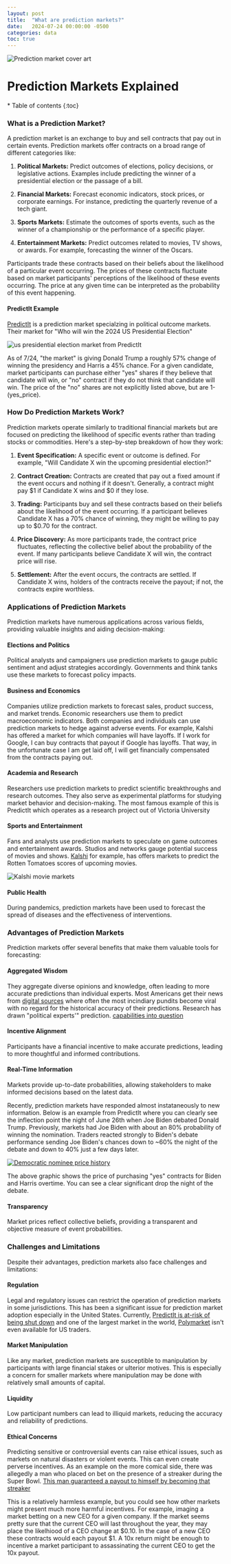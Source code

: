 ```yaml
---
layout: post
title:  "What are prediction markets?"
date:   2024-07-24 00:00:00 -0500
categories: data
toc: true
---
```


![Prediction market cover art](/assets/what_are_prediction_markets/cover_art.png)
<h1> Prediction Markets Explained </h1>
* Table of contents
{:toc}

### What is a Prediction Market?

A prediction market is an exchange to buy and sell contracts that pay out in certain 
events. Prediction markets offer contracts on a broad range of different categories like:

1. **Political Markets:** Predict outcomes of elections, policy decisions, or legislative actions. Examples include predicting the winner of a presidential election or the passage of a bill.

2. **Financial Markets:** Forecast economic indicators, stock prices, or corporate earnings. For instance, predicting the quarterly revenue of a tech giant.

3. **Sports Markets:** Estimate the outcomes of sports events, such as the winner of a championship or the performance of a specific player.

4. **Entertainment Markets:** Predict outcomes related to movies, TV shows, or awards. For example, forecasting the winner of the Oscars.


Participants trade these contracts based on their beliefs about the 
likelihood of a particular event occurring. The prices of these contracts fluctuate 
based on market participants' perceptions of the likelihood of these events occurring. The 
price at any given time can be interpreted as the probability of this event happening.

#### PredictIt Example

[PredictIt](https://www.predictit.org/) is a prediction market specialzing in political outcome markets. Their 
market for "Who will win the 2024 US Presidential Election"

![us presidential election market from PredictIt](/assets/what_are_prediction_markets/predictit_us_presidential_market.png)

As of 7/24, "the market" is giving Donald Trump a roughly 57% change of winning the 
presidency and Harris a 45% chance. For a given candidate, market participants can purchase
either "yes" shares if they believe that candidate will win, or "no" contract if they do not think
that candidate will win. The price of the "no" shares are not explicitly listed above, but are 1-(yes_price).

### How Do Prediction Markets Work?

Prediction markets operate similarly to traditional financial markets but are focused on predicting the likelihood of specific events rather than trading stocks or commodities. Here's a step-by-step breakdown of how they work:

1. **Event Specification:** A specific event or outcome is defined. For example, "Will Candidate X win the upcoming presidential election?"

2. **Contract Creation:** Contracts are created that pay out a fixed amount if the event occurs and nothing if it doesn't. Generally, a contract might pay $1 if Candidate X wins and $0 if they lose.

3. **Trading:** Participants buy and sell these contracts based on their beliefs about the likelihood of the event occurring. If a participant believes Candidate X has a 70% chance of winning, they might be willing to pay up to $0.70 for the contract.

4. **Price Discovery:** As more participants trade, the contract price fluctuates, reflecting the collective belief about the probability of the event. If many participants believe Candidate X will win, the contract price will rise.

5. **Settlement:** After the event occurs, the contracts are settled. If Candidate X wins, holders of the contracts receive the payout; if not, the contracts expire worthless.

### Applications of Prediction Markets

Prediction markets have numerous applications across various fields, providing valuable insights and aiding decision-making:

#### Elections and Politics
Political analysts and campaigners use prediction markets to gauge public sentiment and adjust strategies accordingly. Governments and think tanks use these markets to forecast policy impacts.

#### Business and Economics
Companies utilize prediction markets to forecast sales, product success, and market trends. Economic 
researchers use them to predict macroeconomic indicators. Both companies and individuals can use 
prediction markets to hedge against adverse events. For example, Kalshi has offered a market for which
companies will have layoffs. If I work for Google, I can buy contracts that payout if Google has layoffs. 
That way, in the unfortunate case I am get laid off, I will get financially compensated from the contracts 
paying out. 

#### Academia and Research
Researchers use prediction markets to predict scientific breakthroughs and research outcomes. 
They also serve as experimental platforms for studying market behavior and decision-making. The most 
famous example of this is PredictIt which operates as a research project out of Victoria University 

#### Sports and Entertainment
Fans and analysts use prediction markets to speculate on game outcomes and entertainment awards. 
Studios and networks gauge potential success of movies and shows. 
[Kalshi](kalshi.com/sign-up/?referral=c9d2b0f1-b339-4878-b61c-65c4e7002b51) for example, has offers markets 
to predict the Rotten Tomatoes scores of upcoming movies.

![Kalshi movie markets](/assets/what_are_prediction_markets/movie_markets.png)

#### Public Health
During pandemics, prediction markets have been used to forecast the spread of diseases and the effectiveness of interventions.

### Advantages of Prediction Markets

Prediction markets offer several benefits that make them valuable tools for forecasting:

#### Aggregated Wisdom
They aggregate diverse opinions and knowledge, often leading to more accurate predictions than individual experts. Most 
Americans get their news from [digital sources](https://www.pewresearch.org/journalism/fact-sheet/social-media-and-news-fact-sheet/)
where often the most incindiary pundits become viral with no regard for the historical accuracy of their predictions. Research
has drawn "political experts'" prediction. [capabilities into question](https://hbr.org/2015/02/what-research-tells-us-about-making-accurate-predictions) 

#### Incentive Alignment
Participants have a financial incentive to make accurate predictions, leading to more thoughtful and informed contributions. 

#### Real-Time Information
Markets provide up-to-date probabilities, allowing stakeholders to make informed decisions based on the latest data.

Recently, prediction markets have responded almost instataneously to new information. Below is an example
from PredictIt where you can clearly see the inflection point the night of June 26th when Joe Biden debated 
Donald Trump. Previously, markets had Joe Biden with about an 80% probability of winning the nomination. Traders
reacted strongly to Biden's debate performance sending Joe Biden's chances down to ~60% the night of the debate
and down to 40% just a few days later. 

[![Democratic nominee price history](/assets/what_are_prediction_markets/historical_democratic_nomination.png)](https://www.predictit.org/markets/detail/7057/Who-will-win-the-2024-Democratic-presidential-nomination)

The above graphic shows the price of purchasing "yes" contracts for Biden and Harris overtime. You can see
a clear significant drop the night of the debate.

#### Transparency
Market prices reflect collective beliefs, providing a transparent and objective measure of event probabilities.

### Challenges and Limitations

Despite their advantages, prediction markets also face challenges and limitations:

#### Regulation 
Legal and regulatory issues can restrict the operation of prediction markets in some jurisdictions. This has been 
a significant issue for prediction market adoption especially in the United States. Currently, [PredictIt is at-risk
of being shut down](https://www.predictit.org/platform-announcements) and one of the largest market in the 
world, [Polymarket](https://polymarket.com/) isn't even available for US traders.

#### Market Manipulation
Like any market, prediction markets are susceptible to manipulation by participants with large financial stakes 
or ulterior motives. This is especially a concern for smaller markets where manipulation may be done with relatively small
amounts of capital.

#### Liquidity
Low participant numbers can lead to illiquid markets, reducing the accuracy and reliability of predictions.

#### Ethical Concerns 
Predicting sensitive or controversial events can raise ethical issues, such as markets on natural disasters or violent events. 
This can even create perverse incentives. As an example on the more comical side, there was allegedly a man who
placed on bet on the presence of a streaker during the Super Bowl. [This man guaranteed a payout to himself by becoming
that streaker](https://www.yahoo.com/news/super-bowl-streaker-says-bet-211422994.html)

This is a relatively harmless example, but you could see how other markets might present much more harmful incentives. For
example, imaging a market betting on a new CEO for a given company. If the market seems pretty sure that the current
CEO will last throughout the year, they may place the likelhiood of a CEO change at $0.10. In the case of a new CEO
these contracts would each payout $1. A 10x return might be enough to incentive a market participant to assassinating
the current CEO to get the 10x payout. 


